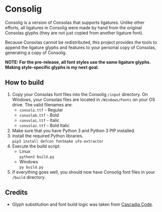 # Consolig

Consolig is a version of Consolas that supports ligatures. Unlike other efforts, all ligatures in Consolig were made by hand from the original Consolas glyphs (they are not just copied from another ligature font).

Because Consolas cannot be redistributed, this project provides the tools to append the ligature glyphs and features to your personal copy of Consolas, generating a copy of Consolig.

**NOTE: For the pre-release, all font styles use the same ligature glyphs. Making style-specific glyphs is my next goal.**

## How to build

1. Copy your Consolas font files into the Consolig `/input` directory. On Windows, your Consolas files are located in `/Windows/Fonts` on your OS drive. The valid filenames are:
   - `consola.ttf` - Regular
   - `consolab.ttf` - Bold
   - `consolai.ttf` - Italic
   - `consolaz.ttf` - Bold Italic
2. Make sure that you have Python 3 and Python 3 PIP installed.
3. Install the required Python libraries.<br>
    `pip3 install defcon fontmake ufo-extractor`
4. Execute the build script.
   - Linux<br>
    `python3 build.py`
   - Windows<br>
    `py build.py`
5. If everything goes well, you should now have Consolig font files in your `/build` directory.

## Credits

- Glyph substitution and font build logic was taken from [Cascadia Code](https://github.com/microsoft/cascadia-code).